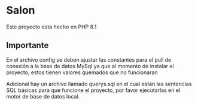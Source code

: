 # Salon

Este proyecto esta hecho en PHP 8.1

## Importante

En el archivo config se deben ajustar las constantes para el pull de conexión a la base de datos MySql ya que al momento de instalar el proyecto, estos tienen valores quemados que no funcionaran

Adicional hay un archivo llamado querys.sql en el cual están las sentencias SQL básicas para que funcione el proyecto, por favor ejecutarlas en el motor de base de datos local.